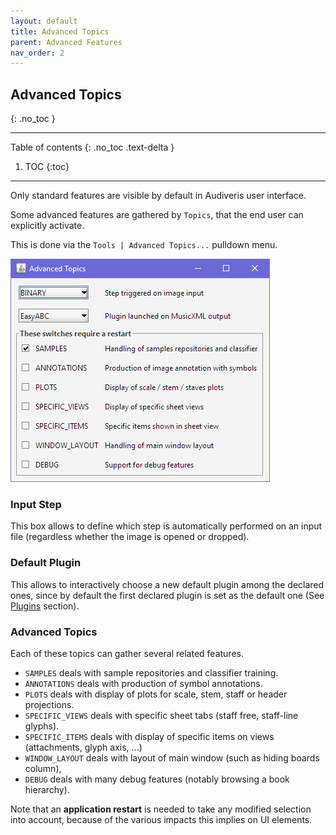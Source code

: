 ```yaml
---
layout: default
title: Advanced Topics
parent: Advanced Features
nav_order: 2
---
```

## Advanced Topics
{: .no_toc }

---
Table of contents
{: .no_toc .text-delta }

1. TOC
{:toc}
---

Only standard features are visible by default in Audiveris user interface.

Some advanced features are gathered by `Topics`, that the end user can explicitly activate.

This is done via the `Tools | Advanced Topics...` pulldown menu.

![](../assets/images/advanced_topics.png)

### Input Step

This box allows to define which step is automatically performed on an input file
(regardless whether the image is opened or dropped).

### Default Plugin

This allows to interactively choose a new default plugin among the declared ones,
since by default the first declared plugin is set as the default one
(See [Plugins](plugins.md) section).

### Advanced Topics

 Each of these topics can gather several related features.

* `SAMPLES` deals with sample repositories and classifier training.
* `ANNOTATIONS` deals with production of symbol annotations.
* `PLOTS` deals with display of plots for scale, stem, staff or header projections.
* `SPECIFIC_VIEWS` deals with specific sheet tabs (staff free, staff-line glyphs).
* `SPECIFIC_ITEMS` deals with display of specific items on views (attachments, glyph axis, ...)
* `WINDOW_LAYOUT` deals with layout of main window (such as hiding boards column),
* `DEBUG` deals with many debug features (notably browsing a book hierarchy).


 Note that an __application restart__ is needed to take any modified selection into account,
 because of the various impacts this implies on UI elements.
